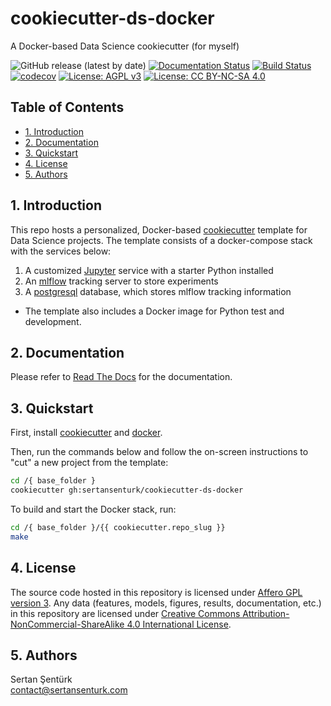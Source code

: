 # cookiecutter-ds-docker

A Docker-based Data Science cookiecutter (for myself)

![GitHub release (latest by date)](https://img.shields.io/github/v/release/sertansenturk/cookiecutter-ds-docker) [![Documentation Status](https://readthedocs.org/projects/cookiecutter-ds-docker/badge/?version=latest)](https://cookiecutter-ds-docker.readthedocs.io/en/latest/?badge=latest) [![Build Status](https://travis-ci.com/sertansenturk/cookiecutter-ds-docker.svg?branch=master)](https://travis-ci.com/sertansenturk/cookiecutter-ds-docker) [![codecov](https://codecov.io/gh/sertansenturk/cookiecutter-ds-docker/branch/master/graph/badge.svg)](https://codecov.io/gh/sertansenturk/cookiecutter-ds-docker) [![License: AGPL v3](https://img.shields.io/badge/License-AGPL%20v3-ff69b4.svg)](http://www.gnu.org/licenses/agpl-3.0) [![License: CC BY-NC-SA 4.0](https://img.shields.io/badge/License-CC%20BY--NC--SA%204.0-ff69b4.svg)](http://creativecommons.org/licenses/by-nc-sa/4.0/)

## Table of Contents

- [1. Introduction](#1-introduction)
- [2. Documentation](#2-documentation)
- [3. Quickstart](#3-quickstart)
- [4. License](#4-license)
- [5. Authors](#5-authors)

## 1. Introduction

This repo hosts a personalized, Docker-based [cookiecutter](https://cookiecutter.readthedocs.io/en/latest/) template for Data Science projects. The template consists of a docker-compose stack with the services below:

1. A customized [Jupyter](https://jupyter.org/) service with a starter Python installed
2. An [mlflow](https://mlflow.org/) tracking server to store experiments
3. A [postgresql](https://www.postgresql.org/) database, which stores mlflow tracking information

- The template also includes a Docker image for Python test and development.

## 2. Documentation

Please refer to [Read The Docs](https://cookiecutter-ds-docker.readthedocs.io) for the documentation.

## 3. Quickstart

First, install [cookiecutter](https://cookiecutter.readthedocs.io/en/latest/installation.html#install-cookiecutter) and [docker](https://docs.docker.com/get-docker/).

Then, run the commands below and follow the on-screen instructions to "cut" a new project from the template:

```bash
cd /{ base_folder }
cookiecutter gh:sertansenturk/cookiecutter-ds-docker
```

To build and start the Docker stack, run:

```bash
cd /{ base_folder }/{{ cookiecutter.repo_slug }}
make
```

## 4. License

The source code hosted in this repository is licensed under [Affero GPL version 3](https://www.gnu.org/licenses/agpl-3.0.en.html). Any data (features, models,  figures, results, documentation, etc.) in this repository are licensed under [Creative Commons Attribution-NonCommercial-ShareAlike 4.0 International License](http://creativecommons.org/licenses/by-nc-sa/4.0/).

## 5. Authors

Sertan Şentürk  
contact@sertansenturk.com
